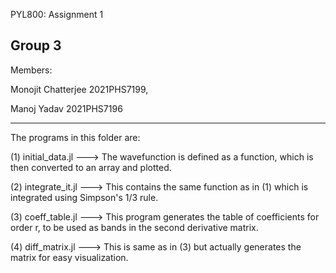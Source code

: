 PYL800: Assignment 1

Group 3
--------

Members:

Monojit Chatterjee       2021PHS7199,

Manoj Yadav              2021PHS7196

----------------
The programs in this folder are:

(1) initial_data.jl   --->  The wavefunction is defined as a function, which is then converted to an array and plotted.

(2) integrate_it.jl   --->  This contains the same function as in (1) which is integrated using Simpson's 1/3 rule. 

(3) coeff_table.jl    --->  This program generates the table of coefficients for order r, to be used as bands in the second derivative matrix.

(4) diff_matrix.jl    --->  This is same as in (3) but actually generates the matrix for easy visualization.
